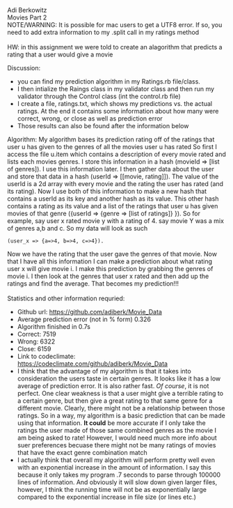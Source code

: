 Adi Berkowitz <br />
Movies Part 2
<br />
NOTE/WARNING: It is possible for mac users to get a UTF8 error.  If so, you need to add extra information to my .split call in my ratings method
<br />
<br />
HW: in this assignment we were told to create an alagorithm that predicts a rating that a user would give a movie

Discussion:
- you can find my prediction algorithm in my Ratings.rb file/class. <br />
- I then intialize the Raings class in my validator class and then run my validator through the Control class (int the control.rb file)
- I create a file, ratings.txt, which shows my predictions vs. the actual ratings.  At the end it contains some information about how many were correct, wrong, or close as well as prediction error <br />
- Those results can also be found after the information below

Algorithm: My algorithm bases its prediction rating off of the ratings that user u has given to the genres of all the movies user u has rated So first I access the file u.item which contains a description of every movie rated and lists each movies genres. I store this information in a hash (movieId => [list of genres]). I use this information later. I then gather data about the user and store that data in a hash (userId => [[movie, rating]]). The value of the userId is a 2d array with every movie and the rating the user has rated (and its rating). Now I use both of this information to make a new hash that contains a userId as its key and another hash as its value. This other hash contains a rating as its value and a list of the ratings that user u has given movies of that genre ({userId => {genre => [list of ratings]} }). So for example, say user x rated movie y with a rating of 4. say movie Y was a mix of genres a,b and c. So my data will look as such

	(user_x => {a=>4, b=>4, c=>4}).  

Now we have the rating that the user gave the genres of that movie.
Now that I have all this information I can make a prediction about what rating user x will give movie i. I make this prediction by grabbing the genres of movie i. I then look at the genres that user x rated and then add up the ratings and find the average. That becomes my prediction!!! 
<br />
<br />
Statistics and other information requried:
- Github url: https://github.com/adiberk/Movie_Data
- Average prediction error (not in % form) 0.326 <br />
- Algorithm finished in 0.7s <br />
- Correct: 7519 <br />
- Wrong: 6322 <br />
- Close: 6159 <br />
- Link to codeclimate: https://codeclimate.com/github/adiberk/Movie_Data
- I think that the advantage of my algorithm is that it takes into consideration the users taste in certain genres.  It looks like it has a low average of prediction error.  It is also rather fast. <i>Of course</i>, it is not perfect.  One clear weakness is that a user might give a terrible rating to a certain genre, but then give a great rating to that same genre for a different movie.  Clearly, there might not be a relationship between those ratings.  So in a way, my algorithm is a basic prediction that can be made using that information.  <strong>It could</strong> be more accurate if I only take the ratings the user made of those same combined genres as the movie I am being asked to rate! However, I would need much more info about suer preferences becuase there might not be many ratings of movies that have the exact genre combination match
- I actually think that overall my algorithm will perform pretty well even with an exponential increase in the amount of information.  I say this because it only takes my program .7 seconds to parse through 100000 lines of information.  And obviously it will slow down given larger files, however, I think the running time will not be as exponentially large compared to the exponential increase in file size (or lines etc.)

